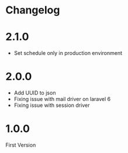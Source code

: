 # Changelog

# 2.1.0

- Set schedule only in production environment

# 2.0.0

- Add UUID to json
- Fixing issue with mail driver on laravel 6
- Fixing issue with session driver

# 1.0.0

First Version
